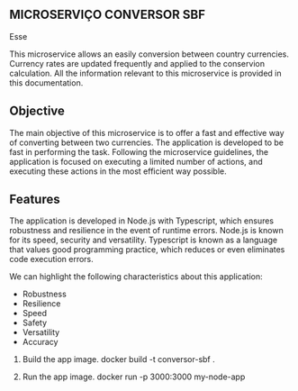 ## MICROSERVIÇO CONVERSOR SBF

Esse 

This microservice allows an easily conversion between country currencies. Currency rates are updated frequently and applied to the conservion calculation. All the information relevant to 
this microservice is provided in this documentation. 

## Objective

The main objective of this microservice is to offer a fast and effective way of converting between two currencies. The application is developed to be fast in performing the task. Following the microservice guidelines, the application is focused on executing a limited number of actions, and executing these actions in the most efficient way possible.

## Features

The application is developed in Node.js with Typescript, which ensures robustness and resilience in the event of runtime errors. Node.js is known for its speed, security and versatility. Typescript is known as a language that values good programming practice, which reduces or even eliminates code execution errors.

We can highlight the following characteristics about this application:

* Robustness
* Resilience
* Speed
* Safety
* Versatility
* Accuracy

1) Build the app image.
docker build -t conversor-sbf .

2) Run the app image.
docker run -p 3000:3000 my-node-app


